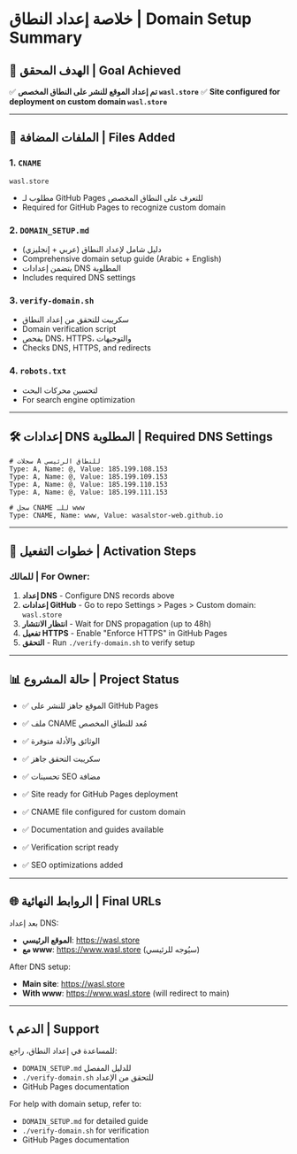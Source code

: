 # خلاصة إعداد النطاق | Domain Setup Summary

## 🎯 الهدف المحقق | Goal Achieved
✅ **تم إعداد الموقع للنشر على النطاق المخصص `wasl.store`**
✅ **Site configured for deployment on custom domain `wasl.store`**

---

## 📁 الملفات المضافة | Files Added

### 1. `CNAME`
```
wasl.store
```
- مطلوب لـ GitHub Pages للتعرف على النطاق المخصص
- Required for GitHub Pages to recognize custom domain

### 2. `DOMAIN_SETUP.md`
- دليل شامل لإعداد النطاق (عربي + إنجليزي)
- Comprehensive domain setup guide (Arabic + English)
- يتضمن إعدادات DNS المطلوبة
- Includes required DNS settings

### 3. `verify-domain.sh`
- سكريبت للتحقق من إعداد النطاق
- Domain verification script
- يفحص DNS، HTTPS، والتوجيهات
- Checks DNS, HTTPS, and redirects

### 4. `robots.txt`
- لتحسين محركات البحث
- For search engine optimization

---

## 🛠️ إعدادات DNS المطلوبة | Required DNS Settings

```
# سجلات A للنطاق الرئيسي
Type: A, Name: @, Value: 185.199.108.153
Type: A, Name: @, Value: 185.199.109.153  
Type: A, Name: @, Value: 185.199.110.153
Type: A, Name: @, Value: 185.199.111.153

# سجل CNAME للـ www
Type: CNAME, Name: www, Value: wasalstor-web.github.io
```

---

## 🚀 خطوات التفعيل | Activation Steps

### للمالك | For Owner:
1. **إعداد DNS** - Configure DNS records above
2. **إعدادات GitHub** - Go to repo Settings > Pages > Custom domain: `wasl.store`
3. **انتظار الانتشار** - Wait for DNS propagation (up to 48h)
4. **تفعيل HTTPS** - Enable "Enforce HTTPS" in GitHub Pages
5. **التحقق** - Run `./verify-domain.sh` to verify setup

---

## 📊 حالة المشروع | Project Status

- ✅ الموقع جاهز للنشر على GitHub Pages
- ✅ ملف CNAME مُعد للنطاق المخصص
- ✅ الوثائق والأدلة متوفرة
- ✅ سكريبت التحقق جاهز
- ✅ تحسينات SEO مضافة

- ✅ Site ready for GitHub Pages deployment
- ✅ CNAME file configured for custom domain
- ✅ Documentation and guides available
- ✅ Verification script ready
- ✅ SEO optimizations added

---

## 🌐 الروابط النهائية | Final URLs

بعد إعداد DNS:
- **الموقع الرئيسي**: https://wasl.store
- **مع www**: https://www.wasl.store (سيُوجه للرئيسي)

After DNS setup:
- **Main site**: https://wasl.store  
- **With www**: https://www.wasl.store (will redirect to main)

---

## 📞 الدعم | Support

للمساعدة في إعداد النطاق، راجع:
- `DOMAIN_SETUP.md` للدليل المفصل
- `./verify-domain.sh` للتحقق من الإعداد
- GitHub Pages documentation

For help with domain setup, refer to:
- `DOMAIN_SETUP.md` for detailed guide
- `./verify-domain.sh` for verification
- GitHub Pages documentation